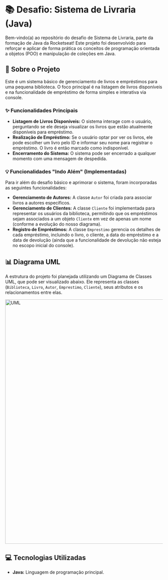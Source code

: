 # 📚 Desafio: Sistema de Livraria (Java)

Bem-vindo(a) ao repositório do desafio de Sistema de Livraria, parte da formação de Java da Rocketseat! Este projeto foi desenvolvido para reforçar e aplicar de forma prática os conceitos de programação orientada a objetos (POO) e manipulação de coleções em Java.

## 🚀 Sobre o Projeto

Este é um sistema básico de gerenciamento de livros e empréstimos para uma pequena biblioteca. O foco principal é na listagem de livros disponíveis e na funcionalidade de empréstimo de forma simples e interativa via console.

### ✨ Funcionalidades Principais

* **Listagem de Livros Disponíveis:** O sistema interage com o usuário, perguntando se ele deseja visualizar os livros que estão atualmente disponíveis para empréstimo.
* **Realização de Empréstimo:** Se o usuário optar por ver os livros, ele pode escolher um livro pelo ID e informar seu nome para registrar o empréstimo. O livro é então marcado como indisponível.
* **Encerramento do Sistema:** O sistema pode ser encerrado a qualquer momento com uma mensagem de despedida.

### 💡 Funcionalidades "Indo Além" (Implementadas)

Para ir além do desafio básico e aprimorar o sistema, foram incorporadas as seguintes funcionalidades:

* **Gerenciamento de Autores:** A classe `Autor` foi criada para associar livros a autores específicos.
* **Gerenciamento de Clientes:** A classe `Cliente` foi implementada para representar os usuários da biblioteca, permitindo que os empréstimos sejam associados a um objeto `Cliente` em vez de apenas um nome (conforme a evolução do nosso diagrama).
* **Registro de Empréstimos:** A classe `Emprestimo` gerencia os detalhes de cada empréstimo, incluindo o livro, o cliente, a data do empréstimo e a data de devolução (ainda que a funcionalidade de devolução não esteja no escopo inicial do console).

## 📊 Diagrama UML

A estrutura do projeto foi planejada utilizando um Diagrama de Classes UML, que pode ser visualizado abaixo. Ele representa as classes (`Biblioteca`, `Livro`, `Autor`, `Emprestimo`, `Cliente`), seus atributos e os relacionamentos entre elas.

<img width="731" height="780" alt="UML" src="https://github.com/user-attachments/assets/1db00a6f-bcca-4f0d-af33-2ae7888d2c17" />

## 💻 Tecnologias Utilizadas

* **Java:** Linguagem de programação principal.
